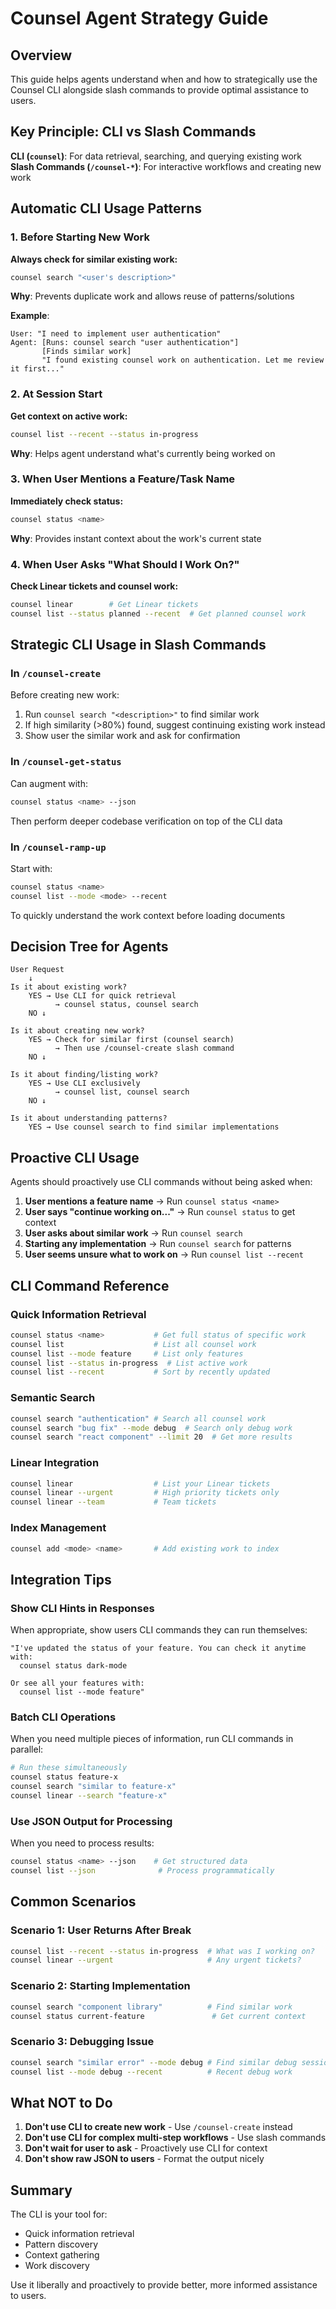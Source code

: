 # Counsel Agent Strategy Guide

## Overview

This guide helps agents understand when and how to strategically use the Counsel CLI alongside slash commands to provide optimal assistance to users.

## Key Principle: CLI vs Slash Commands

**CLI (`counsel`)**: For data retrieval, searching, and querying existing work
**Slash Commands (`/counsel-*`)**: For interactive workflows and creating new work

## Automatic CLI Usage Patterns

### 1. Before Starting New Work

**Always check for similar existing work:**
```bash
counsel search "<user's description>"
```

**Why**: Prevents duplicate work and allows reuse of patterns/solutions

**Example**:
```
User: "I need to implement user authentication"
Agent: [Runs: counsel search "user authentication"]
       [Finds similar work]
       "I found existing counsel work on authentication. Let me review it first..."
```

### 2. At Session Start

**Get context on active work:**
```bash
counsel list --recent --status in-progress
```

**Why**: Helps agent understand what's currently being worked on

### 3. When User Mentions a Feature/Task Name

**Immediately check status:**
```bash
counsel status <name>
```

**Why**: Provides instant context about the work's current state

### 4. When User Asks "What Should I Work On?"

**Check Linear tickets and counsel work:**
```bash
counsel linear        # Get Linear tickets
counsel list --status planned --recent  # Get planned counsel work
```

## Strategic CLI Usage in Slash Commands

### In `/counsel-create`

Before creating new work:
1. Run `counsel search "<description>"` to find similar work
2. If high similarity (>80%) found, suggest continuing existing work instead
3. Show user the similar work and ask for confirmation

### In `/counsel-get-status`

Can augment with:
```bash
counsel status <name> --json
```
Then perform deeper codebase verification on top of the CLI data

### In `/counsel-ramp-up`

Start with:
```bash
counsel status <name>
counsel list --mode <mode> --recent
```
To quickly understand the work context before loading documents

## Decision Tree for Agents

```
User Request
    ↓
Is it about existing work?
    YES → Use CLI for quick retrieval
          → counsel status, counsel search
    NO ↓
    
Is it about creating new work?
    YES → Check for similar first (counsel search)
          → Then use /counsel-create slash command
    NO ↓
    
Is it about finding/listing work?
    YES → Use CLI exclusively
          → counsel list, counsel search
    NO ↓
    
Is it about understanding patterns?
    YES → Use counsel search to find similar implementations
```

## Proactive CLI Usage

Agents should proactively use CLI commands without being asked when:

1. **User mentions a feature name** → Run `counsel status <name>`
2. **User says "continue working on..."** → Run `counsel status` to get context
3. **User asks about similar work** → Run `counsel search`
4. **Starting any implementation** → Run `counsel search` for patterns
5. **User seems unsure what to work on** → Run `counsel list --recent`

## CLI Command Reference

### Quick Information Retrieval
```bash
counsel status <name>           # Get full status of specific work
counsel list                    # List all counsel work
counsel list --mode feature     # List only features
counsel list --status in-progress  # List active work
counsel list --recent           # Sort by recently updated
```

### Semantic Search
```bash
counsel search "authentication" # Search all counsel work
counsel search "bug fix" --mode debug  # Search only debug work
counsel search "react component" --limit 20  # Get more results
```

### Linear Integration
```bash
counsel linear                  # List your Linear tickets
counsel linear --urgent         # High priority tickets only
counsel linear --team           # Team tickets
```

### Index Management
```bash
counsel add <mode> <name>       # Add existing work to index
```

## Integration Tips

### Show CLI Hints in Responses

When appropriate, show users CLI commands they can run themselves:

```
"I've updated the status of your feature. You can check it anytime with:
  counsel status dark-mode
  
Or see all your features with:
  counsel list --mode feature"
```

### Batch CLI Operations

When you need multiple pieces of information, run CLI commands in parallel:
```bash
# Run these simultaneously
counsel status feature-x
counsel search "similar to feature-x"
counsel linear --search "feature-x"
```

### Use JSON Output for Processing

When you need to process results:
```bash
counsel status <name> --json    # Get structured data
counsel list --json              # Process programmatically
```

## Common Scenarios

### Scenario 1: User Returns After Break
```bash
counsel list --recent --status in-progress  # What was I working on?
counsel linear --urgent                     # Any urgent tickets?
```

### Scenario 2: Starting Implementation
```bash
counsel search "component library"          # Find similar work
counsel status current-feature               # Get current context
```

### Scenario 3: Debugging Issue
```bash
counsel search "similar error" --mode debug # Find similar debug sessions
counsel list --mode debug --recent          # Recent debug work
```

## What NOT to Do

1. **Don't use CLI to create new work** - Use `/counsel-create` instead
2. **Don't use CLI for complex multi-step workflows** - Use slash commands
3. **Don't wait for user to ask** - Proactively use CLI for context
4. **Don't show raw JSON to users** - Format the output nicely

## Summary

The CLI is your tool for:
- Quick information retrieval
- Pattern discovery
- Context gathering
- Work discovery

Use it liberally and proactively to provide better, more informed assistance to users.